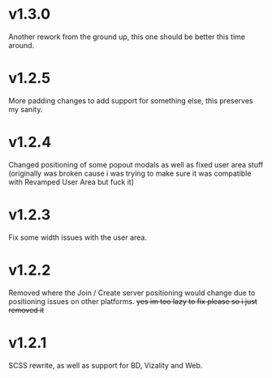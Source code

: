 # v1.3.0
Another rework from the ground up, this one should be better this time around.

# v1.2.5
More padding changes to add support for something else, this preserves my sanity.

# v1.2.4
Changed positioning of some popout modals as well as fixed user area stuff (originally was broken cause i was trying to make sure it was compatible with Revamped User Area but fuck it)

# v1.2.3
Fix some width issues with the user area.

# v1.2.2
Removed where the Join / Create server positioning would change due to positioning issues on other platforms. ~~yes im too lazy to fix please so i just removed it~~

# v1.2.1
SCSS rewrite, as well as support for BD, Vizality and Web.